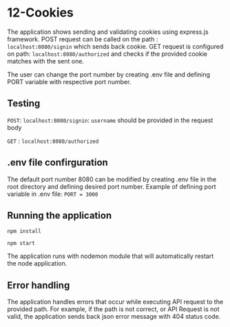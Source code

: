 # 12-Cookies

The application shows sending and validating cookies using express.js framework. POST request can be called on the path : `localhost:8080/signin`
which sends back cookie. GET request is configured on path: `localhost:8080/authorized` and checks if the provided cookie matches with the sent one.

The user can change the port number by creating .env file and defining PORT variable with respective port number.

## Testing
`POST`: `localhost:8080/signin`: `username` should be provided in the request body

`GET` : `localhost:8080/authorized`

## .env file confirguration

The default port number 8080 can be modified by creating .env file in the root directory and defining desired port number. 
Example of defining port variable in .env file:
`PORT = 3000`

## Running the application

`npm install`

`npm start`

The application runs with nodemon module that will automatically restart the node application.

## Error handling

The application handles errors that occur while executing API request to the provided path. For example, if the path is not correct, or API Request is not valid, the application sends back json error message with 404 status code.